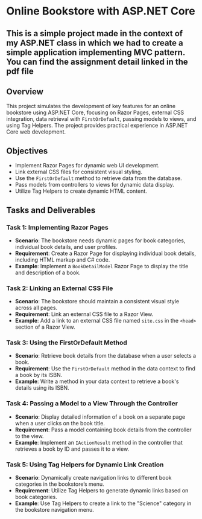 # Online Bookstore with ASP.NET Core




This is a simple project made in the context of my ASP.NET class in which we had to create a simple application implementing MVC pattern. You can find the assignment detail linked in the pdf file
---
## Overview
This project simulates the development of key features for an online bookstore using ASP.NET Core, focusing on Razor Pages, external CSS integration, data retrieval with `FirstOrDefault`, passing models to views, and using Tag Helpers. The project provides practical experience in ASP.NET Core web development.

## Objectives
- Implement Razor Pages for dynamic web UI development.
- Link external CSS files for consistent visual styling.
- Use the `FirstOrDefault` method to retrieve data from the database.
- Pass models from controllers to views for dynamic data display.
- Utilize Tag Helpers to create dynamic HTML content.

## Tasks and Deliverables

### Task 1: Implementing Razor Pages
- **Scenario**: The bookstore needs dynamic pages for book categories, individual book details, and user profiles.
- **Requirement**: Create a Razor Page for displaying individual book details, including HTML markup and C# code.
- **Example**: Implement a `BookDetailModel` Razor Page to display the title and description of a book.

### Task 2: Linking an External CSS File
- **Scenario**: The bookstore should maintain a consistent visual style across all pages.
- **Requirement**: Link an external CSS file to a Razor View.
- **Example**: Add a link to an external CSS file named `site.css` in the `<head>` section of a Razor View.

### Task 3: Using the FirstOrDefault Method
- **Scenario**: Retrieve book details from the database when a user selects a book.
- **Requirement**: Use the `FirstOrDefault` method in the data context to find a book by its ISBN.
- **Example**: Write a method in your data context to retrieve a book's details using its ISBN.

### Task 4: Passing a Model to a View Through the Controller
- **Scenario**: Display detailed information of a book on a separate page when a user clicks on the book title.
- **Requirement**: Pass a model containing book details from the controller to the view.
- **Example**: Implement an `IActionResult` method in the controller that retrieves a book by ID and passes it to a view.

### Task 5: Using Tag Helpers for Dynamic Link Creation
- **Scenario**: Dynamically create navigation links to different book categories in the bookstore’s menu.
- **Requirement**: Utilize Tag Helpers to generate dynamic links based on book categories.
- **Example**: Use Tag Helpers to create a link to the "Science" category in the bookstore navigation menu.
